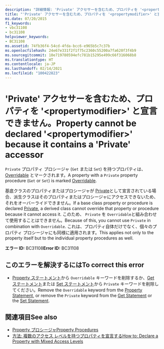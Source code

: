 ```yaml
---
description: "詳細情報: 'Private' アクセサーを含むため、プロパティを '<propertymodifier>' と宣言できません"
title: "'Private' アクセサーを含むため、プロパティを '<propertymodifier>' と宣言できません。"
ms.date: 07/20/2015
f1_keywords:
- vbc31108
- bc31108
helpviewer_keywords:
- BC31108
ms.assetid: 74fb36f4-54cd-4fda-bcc6-e965b5c7c37b
ms.openlocfilehash: 24e67e331f2f1f75c2360c55200a7fa620f3f4b9
ms.sourcegitcommit: 10e719780594efc781b15295e499c66f316068b8
ms.translationtype: HT
ms.contentlocale: ja-JP
ms.lasthandoff: 02/14/2021
ms.locfileid: "100422823"
---
```

# <a name="property-cannot-be-declared-propertymodifier-because-it-contains-a-private-accessor"></a><span data-ttu-id="8ae06-103">'Private' アクセサーを含むため、プロパティを '\<propertymodifier>' と宣言できません。</span><span class="sxs-lookup"><span data-stu-id="8ae06-103">Property cannot be declared '\<propertymodifier>' because it contains a 'Private' accessor</span></span>

<span data-ttu-id="8ae06-104">`Private` プロパティ プロシージャ (`Get` または `Set`) を持つプロパティは、[Overridable](../language-reference/modifiers/overridable.md) とマークされます。</span><span class="sxs-lookup"><span data-stu-id="8ae06-104">A property with a `Private` property procedure (`Get` or `Set`) is marked [Overridable](../language-reference/modifiers/overridable.md).</span></span>  
  
 <span data-ttu-id="8ae06-105">基底クラスのプロパティまたはプロシージャが [Private](../language-reference/modifiers/private.md)として宣言されている場合、派生クラスはそのプロパティまたはプロシージャにアクセスできないため、それをオーバーライドできません。</span><span class="sxs-lookup"><span data-stu-id="8ae06-105">If a base class property or procedure is declared [Private](../language-reference/modifiers/private.md), a derived class cannot override that property or procedure because it cannot access it.</span></span> <span data-ttu-id="8ae06-106">このため、 `Private` を `Overridable`と組み合わせて使用することはできません。</span><span class="sxs-lookup"><span data-stu-id="8ae06-106">Because of this, you cannot use `Private` in combination with `Overridable`.</span></span> <span data-ttu-id="8ae06-107">これは、プロパティ自体だけでなく、個々のプロパティ プロシージャにも同様に適用されます。</span><span class="sxs-lookup"><span data-stu-id="8ae06-107">This applies not only to the property itself but to the individual property procedures as well.</span></span>  
  
 <span data-ttu-id="8ae06-108">**エラー ID:** BC31108</span><span class="sxs-lookup"><span data-stu-id="8ae06-108">**Error ID:** BC31108</span></span>  
  
## <a name="to-correct-this-error"></a><span data-ttu-id="8ae06-109">このエラーを解決するには</span><span class="sxs-lookup"><span data-stu-id="8ae06-109">To correct this error</span></span>  
  
- <span data-ttu-id="8ae06-110">[Property ステートメント](../language-reference/statements/property-statement.md)から `Overridable` キーワードを削除するか、[Get ステートメント](../language-reference/statements/get-statement.md)または [Set ステートメント](../language-reference/statements/set-statement.md)から `Private` キーワードを削除してください。</span><span class="sxs-lookup"><span data-stu-id="8ae06-110">Remove the `Overridable` keyword from the [Property Statement](../language-reference/statements/property-statement.md), or remove the `Private` keyword from the [Get Statement](../language-reference/statements/get-statement.md) or the [Set Statement](../language-reference/statements/set-statement.md).</span></span>  
  
## <a name="see-also"></a><span data-ttu-id="8ae06-111">関連項目</span><span class="sxs-lookup"><span data-stu-id="8ae06-111">See also</span></span>

- [<span data-ttu-id="8ae06-112">Property プロシージャ</span><span class="sxs-lookup"><span data-stu-id="8ae06-112">Property Procedures</span></span>](../programming-guide/language-features/procedures/property-procedures.md)
- [<span data-ttu-id="8ae06-113">方法: 複数のアクセス レベルを持つプロパティを宣言する</span><span class="sxs-lookup"><span data-stu-id="8ae06-113">How to: Declare a Property with Mixed Access Levels</span></span>](../programming-guide/language-features/procedures/how-to-declare-a-property-with-mixed-access-levels.md)
